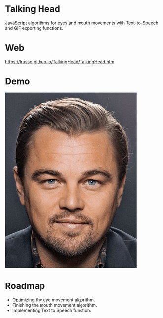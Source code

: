 # Talking Head

JavaScript algorithms for eyes and mouth movements with Text-to-Speech and GIF exporting functions.

# Web

https://lrusso.github.io/TalkingHead/TalkingHead.htm

# Demo

![alt screenshot](https://raw.githubusercontent.com/lrusso/TalkingHead/master/TalkingHead.gif)

# Roadmap

- Optimizing the eye movement algorithm.
- Finishing the mouth movement algorithm.
- Implementing Text to Speech function.
